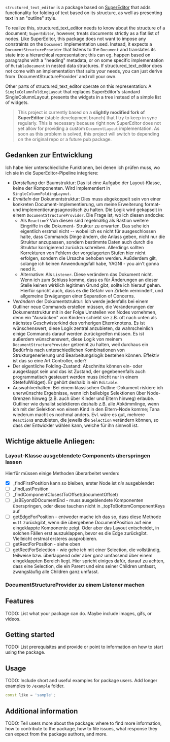 `structured_text_editor` is a package based on [SuperEditor](https://github.com/superlistapp/super_editor)
that adds functionality for folding of text based on its structure, as well as presenting text
in an "outline" style.

To realize this, structured_text_editor needs to know about the structure of a document;
`SuperEditor`, however, treats documents strictly as a flat list of nodes. Like SuperEditor,
this package does not want to impose any constraints on the `Document` implementation used.
Instead, it expects a `DocumentStructureProvider` that listens to the `Document` and translates
its state into a hierarchical representation; this can eg. happen based on paragraphs with a
"heading" metadata, or on some specific implementation of `MutableDocument` in nested data
structures. If structured_text_editor does not come with an implementation that suits your needs,
you can just derive from ´DocumentStructureProvider` and roll your own.

Other parts of structured_text_editor operate on this representation: A `SingleColumnFoldingLayout`
that replaces SuperEditor's standard SingleColumnLayout, presents the widgets in a tree instead of
a simple list of widgets.

> This project is currently based on a **slightly modified fork of SuperEditor** (stable
development branch) that I try to keep in sync regularly. This is necessary because right now
SuperEditor does not yet allow for providing a custom `DocumentLayout` implementation. As soon
as this problem is solved, this project will switch to depending on the original repo or a future
pub package.

## Gedanken zur Entwicklung

Ich habe hier unterschiedliche Funktionen, bei denen ich prüfen muss, wo ich sie in die 
SuperEditor-Pipeline integriere:

- *Darstellung* der Baumstruktur: Das ist eine Aufgabe der Layout-Klasse, keine der Komponenten. Wird implementiert
  in `SingleColumnFoldingLayout`.
- *Ermitteln* der Dokumentstruktur: Dies muss abgekoppelt sein von einer konkreten
  Document-Implementierung, um meine Erweiterung format- und implementierungsagnostisch zu halten. Die Logik wird 
  gekapselt in einem `DocumentStructureProvider`. Die Frage ist, wo ich diesen andocke:
  - Als `Reaction`? Von diesen sind regelmäßig als Raktion weitere Eingriffe in die Dokument-
    Struktur zu erwarten. Das sehe ich eigentlich erstmal nicht -- wobei ich es nicht für 
    ausgeschlossen halte, dass Commands Dinge ändern, die Anlass geben, nicht nur die Struktur 
    anzupassen, sondern bestimmte Daten auch durch die Struktur korrigierend zurückzuschreiben. 
    Allerdings sollten Korrekturen von Fehlern der vorgelagerten Stufen hier nicht erfolgen,
    sondern die Ursache behoben werden. Außderdem gilt, solange ich keinen Anwendungsfall habe,
    YAGNI - you ain't gonna need it.
  - Alternative: Als `Listener`. Diese verändern das Dokument nicht. Wenn ich zum Schluss komme, dass es
    für Änderungen an dieser Stelle keinen wirklich legitimen Grund gibt, sollte ich hierauf gehen.
    Hierfür spricht auch, dass es die Gefahr von Zirkeln vermindert, und allgemeine Erwägungen
    einer Separation of Concerns.
- *Verändern* der Dokumentstruktur: Ich werde jedenfalls bei einem Outliner neue Commands erstellen
  müssen, die Veränderungen der Dokumentstruktur mit in der Folge Umstellen von Nodes vornehmen,
  denn ein "Ausrücken" von Kindern schiebt sie z.B. oft nach unten als nächstes Geschwisterkind
  des vorherigen Elternknotens. Es ist wünschenswert, diese Logik zentral anzubieten, da 
  wahrscheinlich einige Commands darauf werden zurückgreifen müssen. Es ist außerdem wünschenswert,
  diese Logik von meinem `DocumentStructureProvider` getrennt zu halten, weil durchaus ein Bedürfnis
  nach unterschiedlichen Kombinationen von Strukturgenerierung und Bearbeitungslogik bestehen 
  können. Effektiv ist das so eine Art Controller, oder? 
- Der eigentliche Folding-Zustand: Abschnitte können ein- oder ausgeklappt sein und das ist
  Zustand, der gegebenenfalls auch programmatisch gesteuert werden muss (nicht nur in einem 
  StetefulWidget). Er gehört deshalb in ein `Editable`. 
- Auswahlverhalten: Bei einem klassischen Outline-Dokument riskiere ich unerwünschte Ergebnisse,
  wenn ich beliebige Selektionen über Node-Grenzen hinweg (z.B. auch über Kinder und Eltern
  hinweg) erlaube. Outliner wie dynalist selektieren deshalb z.B. alle Abkömmlinge, wenn ich mit
  der Selektion von einem Kind in den Eltern-Node komme; Tana wiederum macht es nochmal anders.
  Evl. wäre es gut, mehrere `Reaction`s anzubieten, die jeweils die `Selection` verändern können,
  so dass der Entwickler wählen kann, welche für ihn sinnvoll ist.

## Wichtige aktuelle Anliegen: 
### Layout-Klasse ausgeblendete Components überspringen lassen

Hierfür müssen einige Methoden überarbeitet werden:
  - [X] _findFirstPosition kann so bleiben, erster Node ist *nie* ausgeblendet
  - [ ] _findLastPosition
  - [ ] _findComponentClosestToOffset(documentOffset)
  - [ ] _isBEyondDOcumentEnd - muss ausgeblendete Komponenten überspringen, oder diese tauchen nicht
        in _topToBottomComponentKeys auf
  - [ ] getEdgeForPosition - entweder mache ich das so, dass diese Methode `null` zurückgibt, wenn 
        die übergebene DocumentPosition auf eine eingeklappte Komponente zeigt. Oder aber das Layout
        entscheidet, in solchen Fällen erst auszuklappen, bevor es die Edge zurückgibt. Vielleicht
        erstmal ersteres ausprobieren.
  - [ ] getRectForPosition - siehe oben
  - [ ] getRectForSelection - wie gehe ich mit einer Selection, die vollständig, teilweise bzw.
        überlappend oder aber ganz umfassend über einem eingeklappten Bereich liegt. Hier spricht
        einiges dafür, darauf zu achten, dass eine Selection, die ein Parent und eins seiner 
        Children umfasst, zwangsläufig alle Children ganz umfasst.

### DocumentStructureProvider zu einem Listener machen

## Features

TODO: List what your package can do. Maybe include images, gifs, or videos.

## Getting started

TODO: List prerequisites and provide or point to information on how to
start using the package.

## Usage

TODO: Include short and useful examples for package users. Add longer examples
to `/example` folder.

```dart
const like = 'sample';
```

## Additional information

TODO: Tell users more about the package: where to find more information, how to
contribute to the package, how to file issues, what response they can expect
from the package authors, and more.
